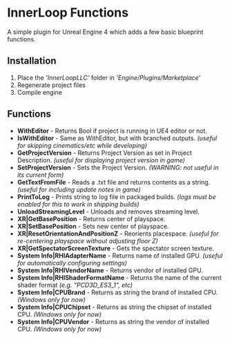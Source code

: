 # InnerLoop Functions

A simple plugin for Unreal Engine 4 which adds a few basic blueprint functions.

## Installation
1) Place the *'InnerLoopLLC'* folder in *'Engine/Plugins/Marketplace'*<br>
2) Regenerate project files<br>
3) Compile engine<br>

## Functions
* **WithEditor** - Returns Bool if project is running in UE4 editor or not.<br>
* **IsWithEditor** - Same as WithEditor, but with branched outputs. *(useful for skipping cinematics/etc while developing)*<br>
* **GetProjectVersion** - Returns Project Version as set in Project Description. *(useful for displaying project version in game)*<br>
* **SetProjectVersion** - Sets the Project Version. *(WARNING: not useful in its current form)*<br>
* **GetTextFromFile** - Reads a .txt file and returns contents as a string. *(useful for including update notes in game)*<br>
* **PrintToLog** - Prints string to log file in packaged builds. *(logs must be enabled for this to work in shipping builds)*<br>
* **UnloadStreamingLevel** - Unloads and removes streaming level.<br>
* **XR|GetBasePosition** - Returns center of playspace.<br>
* **XR|SetBasePosition** - Sets new center of playspace.<br>
* **XR|ResetOrientationAndPositionZ** - Reorients placespace. *(useful for re-centering playspace without adjusting floor Z)*<br>
* **XR|GetSpectatorScreenTexture** - Gets the spectator screen texture.<br>
* **System Info|RHIAdapterName** - Returns name of installed GPU. *(useful for automatically configuring settings)*<br>
* **System Info|RHIVendorName** - Returns vendor of installed GPU.<br>
* **System Info|RHIShaderFormatName** - Returns the name of the current shader format *(e.g. "PCD3D_ES3_1", etc)*<br>
* **System Info|CPUBrand** - Returns as string the brand of installed CPU. *(Windows only for now)*<br>
* **System Info|CPUChipset** - Returns as string the chipset of installed CPU. *(Windows only for now)*<br>
* **System Info|CPUVendor** - Returns as string the vendor of installed CPU. *(Windows only for now)*<br>
